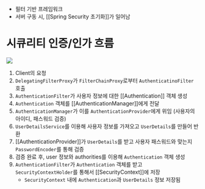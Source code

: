 - 필터 기반 프레임워크
- 서버 구동 시, [[Spring Security 초기화]]가 일어남
# 시큐리티 인증/인가 흐름
![](https://i.imgur.com/ssjggnr.png)
1. Client의 요청
2. `DelegatingFilterProxy`가 `FilterChainProxy`로부터 `AuthenticatinoFilter` 호출
3. `AuthenticationFilter`가 사용자 정보에 대한 [[Authentication]] 객체 생성
4. `Authentication` 객체를 [[AuthenticationManager]]에게 전달
5. `AuthenticationManager`가 이를 `AuthenticationProvider`에게 위임 (사용자의 아이디, 패스워드 검증)
6. `UserDetailsService`를 이용해 사용자 정보를 가져오고 `UserDetails`를 만들어 반환
7. [[AuthenticationProvider]]가 `UserDetails`를 받고 사용자 패스워드와 맞는지 `PasswordEncoder`를 통해 검증
8. 검증 완료 후, user 정보와 authorities를 이용해 `Authentication` 객체 생성
9. `AuthenticationFilter`가 `Authentication` 객체를 받고 `SecurityContextHolder`를 통해서 [[SecurityContext]]에 저장
	- `SecurityContext` 내에 `Authentication`과  `UserDetails` 정보 저장됨